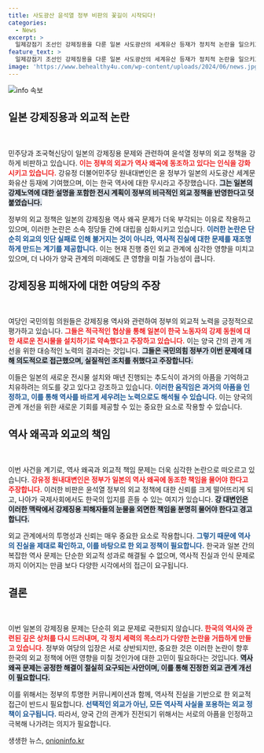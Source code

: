 ```yaml
---
title: 사도광산 윤석열 정부 비판의 꽃길이 시작되다!
categories:
  - News
excerpt: >
  일제강점기 조선인 강제징용을 다룬 일본 사도광산의 세계유산 등재가 정치적 논란을 일으키고 있다. 여야는 윤 정부의 외교적 실패와 역사 왜곡 책임을 서로에게 돌리며 격렬히 대립 중이다. 클릭으로 이 복잡한 갈등의 실체를 파헤쳐보세요!
feature_text: >
  일제강점기 조선인 강제징용을 다룬 일본 사도광산의 세계유산 등재가 정치적 논란을 일으키고 있다. 여야는 윤 정부의 외교적 실패와 역사 왜곡 책임을 서로에게 돌리며 격렬히 대립 중이다. 클릭으로 이 복잡한 갈등의 실체를 파헤쳐보세요!
image: 'https://www.behealthy4u.com/wp-content/uploads/2024/06/news.jpg'
---
```


<p><img src="https://www.behealthy4u.com/wp-content/uploads/2024/06/news.jpg" alt="info 속보" /></p>

<h2 data-ke-size="size26">일본 강제징용과 외교적 논란</h2>

<p data-ke-size="size16">&nbsp;</p>

<p>민주당과 조국혁신당이 일본의 강제징용 문제와 관련하여 윤석열 정부의 외교 정책을 강하게 비판하고 있습니다. <b><span style="color: #ee2323;">이는 정부의 외교가 역사 왜곡에 동조하고 있다는 인식을 강화시키고 있습니다.</span></b> 강유정 더불어민주당 원내대변인은 윤 정부가 일본의 사도광산 세계문화유산 등재에 기여했으며, 이는 한국 역사에 대한 무시라고 주장했습니다. <b><span style="background-color: #21538527;">그는 일본의 강제노역에 대한 설명을 포함한 전시 계획이 정부의 비극적인 외교 정책을 반영한다고 덧붙였습니다.</span></b> </p>

<p>정부의 외교 정책은 일본의 강제징용 역사 왜곡 문제가 더욱 부각되는 이유로 작용하고 있으며, 이러한 논란은 소속 정당들 간에 대립을 심화시키고 있습니다. <b><span style="color: #1a5490;">이러한 논란은 단순히 외교의 잇단 실패로 인해 불거지는 것이 아니라, 역사적 진실에 대한 문제를 재조명하게 만드는 계기를 제공합니다.</span></b> 이는 현재 진행 중인 외교 관계에 심각한 영향을 미치고 있으며, 더 나아가 양국 관계의 미래에도 큰 영향을 미칠 가능성이 큽니다.</p>

<h2 data-ke-size="size26">강제징용 피해자에 대한 여당의 주장</h2>

<p data-ke-size="size16">&nbsp;</p>

<p>여당인 국민의힘 의원들은 강제징용 역사와 관련하여 정부의 외교적 노력을 긍정적으로 평가하고 있습니다. <b><span style="color: #ee2323;">그들은 적극적인 협상을 통해 일본이 한국 노동자의 강제 동원에 대한 새로운 전시물을 설치하기로 약속했다고 주장하고 있습니다.</span></b> 이는 양국 간의 관계 개선을 위한 대승적인 노력의 결과라는 것입니다. <b><span style="background-color: #21538527;">그들은 국민의힘 정부가 이번 문제에 대해 의도적으로 접근했으며, 실질적인 조치를 취했다고 주장합니다.</span></b> </p>

<p>이들은 일본의 새로운 전시물 설치와 매년 진행되는 추도식이 과거의 아픔을 기억하고 치유하려는 의도를 갖고 있다고 강조하고 있습니다. <b><span style="color: #1a5490;">이러한 움직임은 과거의 아픔을 인정하고, 이를 통해 역사를 바르게 세우려는 노력으로도 해석될 수 있습니다.</span></b> 이는 양국의 관계 개선을 위한 새로운 기회를 제공할 수 있는 중요한 요소로 작용할 수 있습니다.</p>

<h2 data-ke-size="size26">역사 왜곡과 외교의 책임</h2>

<p data-ke-size="size16">&nbsp;</p>

<p>이번 사건을 계기로, 역사 왜곡과 외교적 책임 문제는 더욱 심각한 논란으로 떠오르고 있습니다. <b><span style="color: #ee2323;">강유정 원내대변인은 정부가 일본의 역사 왜곡에 동조한 책임을 물어야 한다고 주장합니다.</span></b> 이러한 비판은 윤석열 정부의 외교 정책에 대한 신뢰를 크게 떨어뜨리게 되고, 나아가 국제사회에서도 한국의 입지를 흔들 수 있는 여지가 있습니다. <b><span style="background-color: #21538527;">강 대변인은 이러한 맥락에서 강제징용 피해자들의 눈물을 외면한 책임을 분명히 물어야 한다고 경고합니다.</span></b> </p>

<p>외교 관계에서의 투명성과 신뢰는 매우 중요한 요소로 작용합니다. <b><span style="color: #1a5490;">그렇기 때문에 역사의 진실을 제대로 확인하고, 이를 바탕으로 한 외교 정책이 필요합니다.</span></b> 한국과 일본 간의 복잡한 역사 문제는 단순한 외교적 성과로 해결될 수 없으며, 역사적 진실과 인식 문제로까지 이어지는 만큼 보다 다양한 시각에서의 접근이 요구됩니다.</p>

<h2 data-ke-size="size26">결론</h2>

<p data-ke-size="size16">&nbsp;</p>

<p>이번 일본의 강제징용 문제는 단순히 외교 문제로 국한되지 않습니다. <b><span style="color: #ee2323;">한국의 역사와 관련된 깊은 상처를 다시 드러내며, 각 정치 세력의 목소리가 다양한 논란을 거듭하게 만들고 있습니다.</span></b> 정부와 여당의 입장은 서로 상반되지만, 중요한 것은 이러한 논란이 향후 한국의 외교 정책에 어떤 영향을 미칠 것인가에 대한 고민이 필요하다는 것입니다. <b><span style="background-color: #21538527;">역사 왜곡 문제는 공정한 해결이 절실히 요구되는 사안이며, 이를 통해 진정한 외교 관계 개선이 필요합니다.</span></b> </p>

<p>이를 위해서는 정부의 투명한 커뮤니케이션과 함께, 역사적 진실을 기반으로 한 외교적 접근이 반드시 필요합니다. <b><span style="color: #1a5490;">선택적인 외교가 아닌, 모든 역사적 사실을 포용하는 외교 정책이 요구됩니다.</span></b> 따라서, 양국 간의 관계가 진전되기 위해서는 서로의 아픔을 인정하고 극복해 나가려는 의지가 필요합니다.</p>
생생한 뉴스, <a href="https://onioninfo.kr" rel="dofollow">onioninfo.kr</a>


